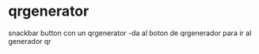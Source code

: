 # qrgenerator
snackbar button con un qrgenerator
-da al boton de qrgenerador para ir al generador qr

